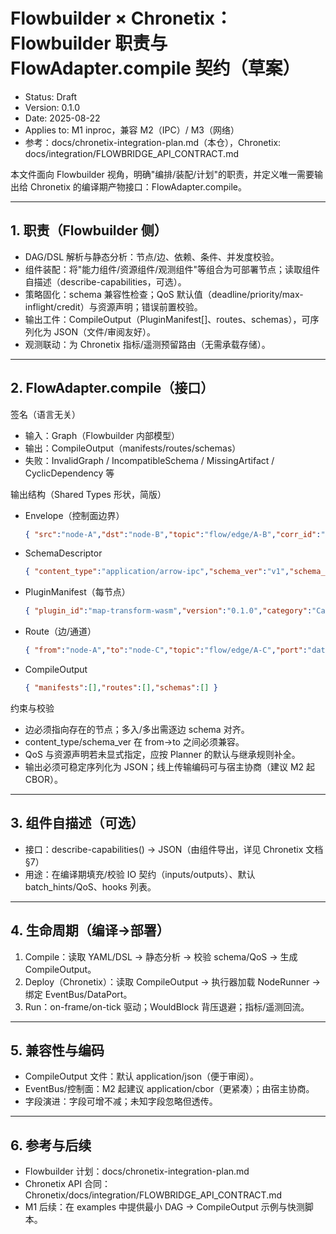 # Flowbuilder × Chronetix：Flowbuilder 职责与 FlowAdapter.compile 契约（草案）

- Status: Draft
- Version: 0.1.0
- Date: 2025-08-22
- Applies to: M1 inproc，兼容 M2（IPC）/ M3（网络）
- 参考：docs/chronetix-integration-plan.md（本仓），Chronetix: docs/integration/FLOWBRIDGE_API_CONTRACT.md

本文件面向 Flowbuilder 视角，明确"编排/装配/计划"的职责，并定义唯一需要输出给 Chronetix 的编译期产物接口：FlowAdapter.compile。

---

## 1. 职责（Flowbuilder 侧）

- DAG/DSL 解析与静态分析：节点/边、依赖、条件、并发度校验。
- 组件装配：将"能力组件/资源组件/观测组件"等组合为可部署节点；读取组件自描述（describe-capabilities，可选）。
- 策略固化：schema 兼容性检查；QoS 默认值（deadline/priority/max-inflight/credit）与资源声明；错误前置校验。
- 输出工件：CompileOutput（PluginManifest[]、routes、schemas），可序列化为 JSON（文件/审阅友好）。
- 观测联动：为 Chronetix 指标/遥测预留路由（无需承载存储）。

---

## 2. FlowAdapter.compile（接口）

签名（语言无关）
- 输入：Graph（Flowbuilder 内部模型）
- 输出：CompileOutput（manifests/routes/schemas）
- 失败：InvalidGraph / IncompatibleSchema / MissingArtifact / CyclicDependency 等

输出结构（Shared Types 形状，简版）

- Envelope（控制面边界）
  ```json
  { "src":"node-A","dst":"node-B","topic":"flow/edge/A-B","corr_id":"c-123","deadline_ns":1680000000000,"priority":5,"content_type":"application/arrow-ipc","schema_ver":"v1","ext":{} }
  ```
- SchemaDescriptor
  ```json
  { "content_type":"application/arrow-ipc","schema_ver":"v1","schema_ref":"registry://schemas/user_events@v1" }
  ```
- PluginManifest（每节点）
  ```json
  { "plugin_id":"map-transform-wasm","version":"0.1.0","category":"Capability","role":"Transform","artifact":{"kind":"Wasm","uri":"file://plugins/map.wasm"},"io":{"inputs":[{"content_type":"application/arrow-ipc","schema_ver":"v1"}],"outputs":[{"content_type":"application/arrow-ipc","schema_ver":"v1"}],"batch_hints":{"preferred_rows":10000,"preferred_bytes":2097152}},"qos":{"deadline_ns":2000000,"priority":5,"retry":3,"max_inflight":32,"credit_high":64,"credit_low":16},"resource_claims":{"cpu_millis":200,"memory_bytes":134217728},"features":{"inproc":true},"annotations":{} }
  ```
- Route（边/通道）
  ```json
  { "from":"node-A","to":"node-C","topic":"flow/edge/A-C","port":"dataport/A-C","content_type":"application/arrow-ipc","schema_ver":"v1","buffer":64,"watermark":48 }
  ```
- CompileOutput
  ```json
  { "manifests":[],"routes":[],"schemas":[] }
  ```

约束与校验
- 边必须指向存在的节点；多入/多出需逐边 schema 对齐。
- content_type/schema_ver 在 from→to 之间必须兼容。
- QoS 与资源声明若未显式指定，应按 Planner 的默认与继承规则补全。
- 输出必须可稳定序列化为 JSON；线上传输编码可与宿主协商（建议 M2 起 CBOR）。

---

## 3. 组件自描述（可选）

- 接口：describe-capabilities() → JSON（由组件导出，详见 Chronetix 文档 §7）
- 用途：在编译期填充/校验 IO 契约（inputs/outputs）、默认 batch_hints/QoS、hooks 列表。

---

## 4. 生命周期（编译→部署）

1) Compile：读取 YAML/DSL → 静态分析 → 校验 schema/QoS → 生成 CompileOutput。
2) Deploy（Chronetix）：读取 CompileOutput → 执行器加载 NodeRunner → 绑定 EventBus/DataPort。
3) Run：on-frame/on-tick 驱动；WouldBlock 背压退避；指标/遥测回流。

---

## 5. 兼容性与编码

- CompileOutput 文件：默认 application/json（便于审阅）。
- EventBus/控制面：M2 起建议 application/cbor（更紧凑）；由宿主协商。
- 字段演进：字段可增不减；未知字段忽略但透传。

---

## 6. 参考与后续

- Flowbuilder 计划：docs/chronetix-integration-plan.md
- Chronetix API 合同：Chronetix/docs/integration/FLOWBRIDGE_API_CONTRACT.md
- M1 后续：在 examples 中提供最小 DAG → CompileOutput 示例与快测脚本。